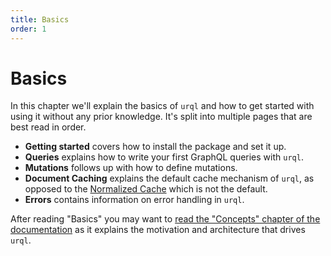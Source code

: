 ```yaml
---
title: Basics
order: 1
---
```


# Basics

In this chapter we'll explain the basics of `urql` and how to get started with using it without any
prior knowledge. It's split into multiple pages that are best read in order.

- **Getting started** covers how to install the package and set it up.
- **Queries** explains how to write your first GraphQL queries with `urql`.
- **Mutations** follows up with how to define mutations.
- **Document Caching** explains the default cache mechanism of `urql`, as opposed to the [Normalized
  Cache](../graphcache/normalized-caching.md) which is not the default.
- **Errors** contains information on error handling in `urql`.

After reading "Basics" you may want to [read the "Concepts" chapter of the
documentation](../concepts/README.md) as it explains the motivation and architecture that drives
`urql`.
